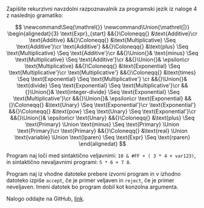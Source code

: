 Zapišite rekurzivni navzdolni razpoznavalnik za programski jezik iz naloge 4 z naslednjo gramatiko:

$$
\newcommand\Seq{\mathrel{}}
\newcommand\Union{\mathrel{|}}
\begin{alignedat}{3}
    \text{Expr}_{start} &&{}\Coloneqq{} &\text{Additive}\cr
    \text{Additive} &&{}\Coloneqq{} &\text{Multiplicative} \Seq \text{Additive'}\cr
    \text{Additive'} &&{}\Coloneqq{} &\text{plus} \Seq \text{Multiplicative} \Seq \text{Additive'}\cr
&&{}\Union{}& \text{minus} \Seq \text{Multiplicative} \Seq \text{Additive'}\cr
&&{}\Union{}& \epsilon\cr
    \text{Multiplicative} &&{}\Coloneqq{} &\text{Exponential} \Seq \text{Multiplicative'}\cr
    \text{Multiplicative'} &&{}\Coloneqq{} &\text{times} \Seq \text{Exponential} \Seq \text{Multiplicative'} \cr
&&{}\Union{}& \text{divide} \Seq \text{Exponential} \Seq \text{Multiplicative'}\cr
&&{}\Union{}& \text{integer-divide} \Seq \text{Exponential} \Seq \text{Multiplicative'}\cr
&&{}\Union{}& \epsilon\cr
    \text{Exponential} &&{}\Coloneqq{} &\text{Unary} \Seq \text{Exponential'}\cr
    \text{Exponential'} &&{}\Coloneqq{} &\text{pow} \Seq \text{Unary} \Seq \text{Exponential'}\cr
&&{}\Union{}& \epsilon\cr
    \text{Unary} &&{}\Coloneqq{} &\text{plus} \Seq \text{Primary} \Union \text{minus} \Seq \text{Primary} \Union \text{Primary}\cr
    \text{Primary} &&{}\Coloneqq{} &\text{real} \Union \text{variable} \Union \text{lparen} \Seq \text{Expr} \Seq \text{rparen}
\end{alignedat}
$$

Program naj loči med sintaktično veljavnimi: `10 & #FF + ( 3 * 4 + var123)`, in sintaktično nevaljavnimi programi: `5 * 6 + 7 8`.

Program naj iz vhodne datoteke prebere izvorni program in v izhodno datoteko izpiše `accept`, če je primer veljaven in `reject`, če je primer neveljaven.
Imeni datotek bo program dobil kot konzolna argumenta.

Nalogo oddajte na GitHub, [link](https://classroom.github.com/a/g9K1HbL4).
